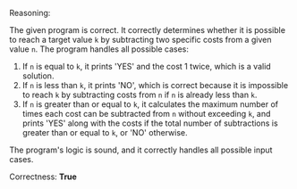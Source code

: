 Reasoning:

The given program is correct. It correctly determines whether it is possible to reach a target value `k` by subtracting two specific costs from a given value `n`. The program handles all possible cases:

1. If `n` is equal to `k`, it prints 'YES' and the cost 1 twice, which is a valid solution.
2. If `n` is less than `k`, it prints 'NO', which is correct because it is impossible to reach `k` by subtracting costs from `n` if `n` is already less than `k`.
3. If `n` is greater than or equal to `k`, it calculates the maximum number of times each cost can be subtracted from `n` without exceeding `k`, and prints 'YES' along with the costs if the total number of subtractions is greater than or equal to `k`, or 'NO' otherwise.

The program's logic is sound, and it correctly handles all possible input cases.

Correctness: **True**